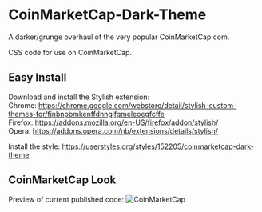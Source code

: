 # CoinMarketCap-Dark-Theme
A darker/grunge overhaul of the very popular CoinMarketCap.com.

CSS code for use on CoinMarketCap.  

## Easy Install
Download and install the Stylish extension:  
Chrome: https://chrome.google.com/webstore/detail/stylish-custom-themes-for/fjnbnpbmkenffdnngjfgmeleoegfcffe  
Firefox: https://addons.mozilla.org/en-US/firefox/addon/stylish/  
Opera: https://addons.opera.com/nb/extensions/details/stylish/  

Install the style: https://userstyles.org/styles/152205/coinmarketcap-dark-theme  

## CoinMarketCap Look
Preview of current published code:
![CoinMarketCap](https://jaany.xyz/i/654it.png)
